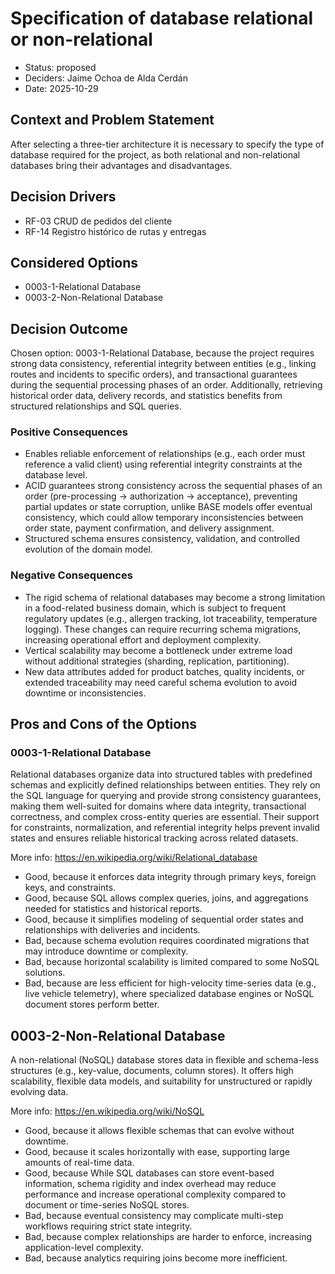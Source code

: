 # Specification of database relational or non-relational

* Status: proposed
* Deciders: Jaime Ochoa de Alda Cerdán
* Date: 2025-10-29

## Context and Problem Statement

After selecting a three-tier architecture it is necessary to specify the type of database required for the project, as both relational and non-relational databases bring their advantages and disadvantages.

## Decision Drivers

* RF-03 CRUD de pedidos del cliente
* RF-14 Registro histórico de rutas y entregas

## Considered Options

* 0003-1-Relational Database
* 0003-2-Non-Relational Database

## Decision Outcome

Chosen option: 0003-1-Relational Database, because the project requires strong data consistency, referential integrity between entities (e.g., linking routes and incidents to specific orders), and transactional guarantees during the sequential processing phases of an order. Additionally, retrieving historical order data, delivery records, and statistics benefits from structured relationships and SQL queries.

### Positive Consequences

* Enables reliable enforcement of relationships (e.g., each order must reference a valid client) using referential integrity constraints at the database level.
* ACID guarantees strong consistency across the sequential phases of an order (pre-processing → authorization → acceptance), preventing partial updates or state corruption, unlike BASE models offer eventual consistency, which could allow temporary inconsistencies between order state, payment confirmation, and delivery assignment.
* Structured schema ensures consistency, validation, and controlled evolution of the domain model.


### Negative Consequences

* The rigid schema of relational databases may become a strong limitation in a food-related business domain, which is subject to frequent regulatory updates (e.g., allergen tracking, lot traceability, temperature logging). These changes can require recurring schema migrations, increasing operational effort and deployment complexity.
* Vertical scalability may become a bottleneck under extreme load without additional strategies (sharding, replication, partitioning).
* New data attributes added for product batches, quality incidents, or extended traceability may need careful schema evolution to avoid downtime or inconsistencies.

## Pros and Cons of the Options

### 0003-1-Relational Database

Relational databases organize data into structured tables with predefined schemas and explicitly defined relationships between entities. They rely on the SQL language for querying and provide strong consistency guarantees, making them well-suited for domains where data integrity, transactional correctness, and complex cross-entity queries are essential. Their support for constraints, normalization, and referential integrity helps prevent invalid states and ensures reliable historical tracking across related datasets.

More info: https://en.wikipedia.org/wiki/Relational_database

* Good, because it enforces data integrity through primary keys, foreign keys, and constraints.
* Good, because SQL allows complex queries, joins, and aggregations needed for statistics and historical reports.
* Good, because it simplifies modeling of sequential order states and relationships with deliveries and incidents.
* Bad, because schema evolution requires coordinated migrations that may introduce downtime or complexity.
* Bad, because horizontal scalability is limited compared to some NoSQL solutions.
* Bad, because are less efficient for high-velocity time-series data (e.g., live vehicle telemetry), where specialized database engines or NoSQL document stores perform better.

## 0003-2-Non-Relational Database

A non-relational (NoSQL) database stores data in flexible and schema-less structures (e.g., key-value, documents, column stores). It offers high scalability, flexible data models, and suitability for unstructured or rapidly evolving data.

More info: https://en.wikipedia.org/wiki/NoSQL

* Good, because it allows flexible schemas that can evolve without downtime.
* Good, because it scales horizontally with ease, supporting large amounts of real-time data.
* Good, because While SQL databases can store event-based information, schema rigidity and index overhead may reduce performance and increase operational complexity compared to document or time-series NoSQL stores.
* Bad, because eventual consistency may complicate multi-step workflows requiring strict state integrity.
* Bad, because complex relationships are harder to enforce, increasing application-level complexity.
* Bad, because analytics requiring joins become more inefficient.
